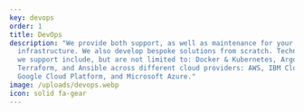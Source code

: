```yaml
---
key: devops
order: 1
title: DevOps
description: "We provide both support, as well as maintenance for your
  infrastructure. We also develop bespoke solutions from scratch. Technologies
  we support include, but are not limited to: Docker & Kubernetes, ArgoCD,
  Terraform, and Ansible across different cloud providers: AWS, IBM Cloud,
  Google Cloud Platform, and Microsoft Azure."
image: /uploads/devops.webp
icon: solid fa-gear
---
```

